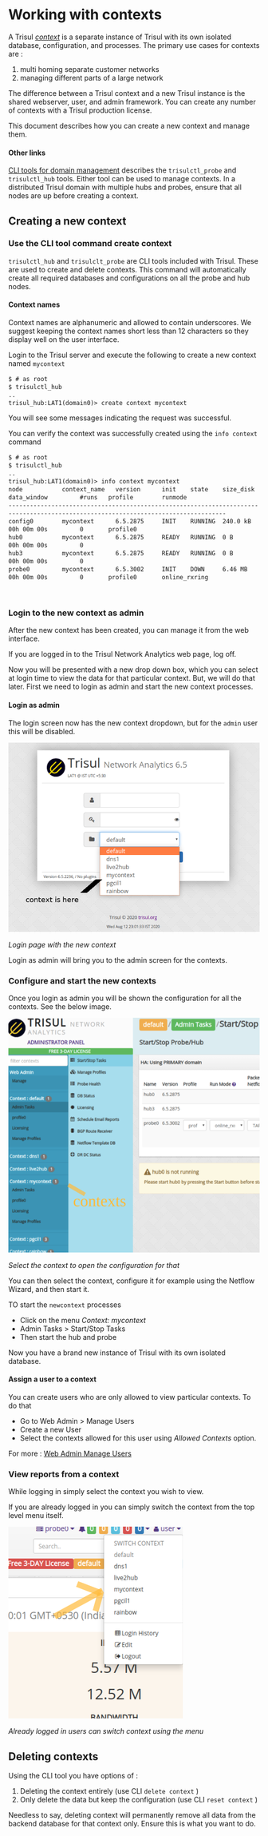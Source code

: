 # Working with contexts

A Trisul [*context*](/docs/ug/domain/index#contexts) is a separate
instance of Trisul with its own isolated database, configuration, and
processes. The primary use cases for contexts are :

1. multi homing separate customer networks
2. managing different parts of a large network

The difference between a Trisul context and a new Trisul instance is the
shared webserver, user, and admin framework. You can create any number
of contexts with a Trisul production license.

This document describes how you can create a new context and manage
them.

#### Other links

[CLI tools for domain management](trisulctl) describes the `trisulctl_probe` and `trisulctl_hub` tools. Either tool can be used to manage contexts. In a distributed Trisul domain with multiple hubs and probes, ensure that all nodes are up before creating a context.

## Creating a new context

### Use the CLI tool command create context

`trisulctl_hub` and `trisulclt_probe` are CLI tools included with
Trisul. These are used to create and delete contexts. This command will
automatically create all required databases and configurations on all
the probe and hub nodes.

#### Context names

Context names are alphanumeric and allowed to contain underscores. We
suggest keeping the context names short less than 12 characters so they
display well on the user interface.

Login to the Trisul server and execute the following to create a new
context named `mycontext`

```language-bash
$ # as root
$ trisulctl_hub
..
trisul_hub:LAT1(domain0)> create context mycontext
```

You will see some messages indicating the request was successful.

You can verify the context was successfully created using the
`info context` command

```language-bash
$ # as root
$ trisulctl_hub
..
trisul_hub:LAT1(domain0)> info context mycontext
node           context_name   version      init    state    size_disk   data_window         #runs   profile        runmode
-----------------------------------------------------------------------------------------------------------------------------------
config0        mycontext      6.5.2875     INIT    RUNNING  240.0 kB    00h 00m 00s         0       profile0                      
hub0           mycontext      6.5.2875     READY   RUNNING  0 B         00h 00m 00s         0                                     
hub3           mycontext      6.5.2875     READY   RUNNING  0 B         00h 00m 00s         0                                     
probe0         mycontext      6.5.3002     INIT    DOWN     6.46 MB     00h 00m 00s         0       profile0       online_rxring  
```

    

### Login to the new context as admin

After the new context has been created, you can manage it from the web
interface.

If you are logged in to the Trisul Network Analytics web page, log off.

Now you will be presented with a new drop down box, which you can select
at login time to view the data for that particular context. But, we will
do that later. First we need to login as admin and start the new context
processes.

#### Login as admin

The login screen now has the new context dropdown, but for the `admin`
user this will be disabled.

![](images/newcontext.png)

*Login page with the new context*

Login as admin will bring you to the admin screen for the contexts.

### Configure and start the new contexts

Once you login as admin you will be shown the configuration for all the
contexts. See the below image.

![](images/contextadmin.png)

*Select the context to open the configuration for that*

You can then select the context, configure it for example using the
Netflow Wizard, and then start it.

TO start the `newcontext` processes

- Click on the menu *Context: mycontext*
- Admin Tasks \> Start/Stop Tasks
- Then start the hub and probe

Now you have a brand new instance of Trisul with its own isolated
database.

#### Assign a user to a context

You can create users who are only allowed to view particular contexts.
To do that

- Go to Web Admin \> Manage Users
- Create a new User
- Select the contexts allowed for this user using *Allowed Contexts*
  option.

For more : [Web Admin Manage Users](/docs/ug/webadmin/manageusers)

### View reports from a context

While logging in simply select the context you wish to view.

If you are already logged in you can simply switch the context from the
top level menu itself.

![](images/switchcontext.png)

*Already logged in users can switch context using the menu*

## Deleting contexts

Using the CLI tool you have options of :

1. Deleting the context entirely (use CLI `delete context` )
2. Only delete the data but keep the configuration (use CLI
   `reset context` )

Needless to say, deleting context will permanently remove all data from
the backend database for that context only. Ensure this is what you want
to do.
